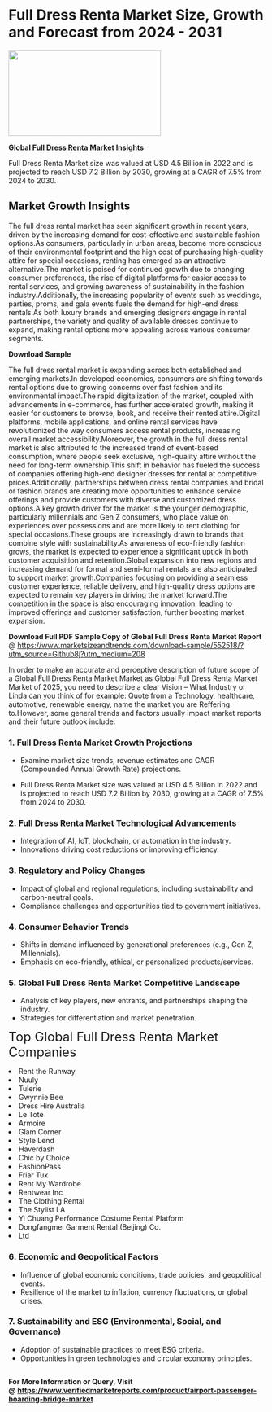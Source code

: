 <H1>Full Dress Renta Market Size, Growth and Forecast from 2024 - 2031</H1><img class="aligncenter size-medium wp-image-584254" src="https://thirdeyenews.in/wp-content/uploads/2024/09/Global-Market-Research-300x168.jpeg" alt="" width="300" height="168" /><p><strong>Global&nbsp;<a href="https://www.marketsizeandtrends.com/download-sample/552518/?utm_source=Github8j?utm_medium=208">Full Dress Renta Market</a> Insights</strong></p><p>Full Dress Renta Market size was valued at USD 4.5 Billion in 2022 and is projected to reach USD 7.2 Billion by 2030, growing at a CAGR of 7.5% from 2024 to 2030.</p><p><h2>Market Growth Insights</h2> <p>The full dress rental market has seen significant growth in recent years, driven by the increasing demand for cost-effective and sustainable fashion options.As consumers, particularly in urban areas, become more conscious of their environmental footprint and the high cost of purchasing high-quality attire for special occasions, renting has emerged as an attractive alternative.The market is poised for continued growth due to changing consumer preferences, the rise of digital platforms for easier access to rental services, and growing awareness of sustainability in the fashion industry.Additionally, the increasing popularity of events such as weddings, parties, proms, and gala events fuels the demand for high-end dress rentals.As both luxury brands and emerging designers engage in rental partnerships, the variety and quality of available dresses continue to expand, making rental options more appealing across various consumer segments.</p> <p><strong>Download Sample</strong></p> <p>The full dress rental market is expanding across both established and emerging markets.In developed economies, consumers are shifting towards rental options due to growing concerns over fast fashion and its environmental impact.The rapid digitalization of the market, coupled with advancements in e-commerce, has further accelerated growth, making it easier for customers to browse, book, and receive their rented attire.Digital platforms, mobile applications, and online rental services have revolutionized the way consumers access rental products, increasing overall market accessibility.Moreover, the growth in the full dress rental market is also attributed to the increased trend of event-based consumption, where people seek exclusive, high-quality attire without the need for long-term ownership.This shift in behavior has fueled the success of companies offering high-end designer dresses for rental at competitive prices.Additionally, partnerships between dress rental companies and bridal or fashion brands are creating more opportunities to enhance service offerings and provide customers with diverse and customized dress options.A key growth driver for the market is the younger demographic, particularly millennials and Gen Z consumers, who place value on experiences over possessions and are more likely to rent clothing for special occasions.These groups are increasingly drawn to brands that combine style with sustainability.As awareness of eco-friendly fashion grows, the market is expected to experience a significant uptick in both customer acquisition and retention.Global expansion into new regions and increasing demand for formal and semi-formal rentals are also anticipated to support market growth.Companies focusing on providing a seamless customer experience, reliable delivery, and high-quality dress options are expected to remain key players in driving the market forward.The competition in the space is also encouraging innovation, leading to improved offerings and customer satisfaction, further boosting market expansion.</p> <p><span class=""><strong>Download Full PDF Sample Copy of Global Full Dress Renta Market Report</strong> @ <a href="https://www.marketsizeandtrends.com/download-sample/552518/?utm_source=Github8j?utm_medium=208" target="_blank">https://www.marketsizeandtrends.com/download-sample/552518/?utm_source=Github8j?utm_medium=208</a></span></p><p>In order to make an accurate and perceptive description of future scope of a Global&nbsp;Full Dress Renta Market Market as Global&nbsp;Full Dress Renta Market Market of 2025, you need to describe a clear Vision &ndash; What Industry or Linda can you think of for example: Quote from a Technology, healthcare, automotive, renewable energy, name the market you are Reffering to.However, some general trends and factors usually impact market reports and their future outlook include:</p><h3>1.&nbsp;<strong>Full Dress Renta Market Growth Projections</strong></h3><ul><li>Examine market size trends, revenue estimates and CAGR (Compounded Annual Growth Rate) projections.</li><li><p>Full Dress Renta Market size was valued at USD 4.5 Billion in 2022 and is projected to reach USD 7.2 Billion by 2030, growing at a CAGR of 7.5% from 2024 to 2030.</p></li></ul><h3>2.&nbsp;<strong>Full Dress Renta Market Technological Advancements</strong></h3><ul><li>Integration of AI, IoT, blockchain, or automation in the industry.</li><li>Innovations driving cost reductions or improving efficiency.</li></ul><h3>3.&nbsp;<strong>Regulatory and Policy Changes</strong></h3><ul><li>Impact of global and regional regulations, including sustainability and carbon-neutral goals.</li><li>Compliance challenges and opportunities tied to government initiatives.</li></ul><h3>4.&nbsp;<strong>Consumer Behavior Trends</strong></h3><ul><li>Shifts in demand influenced by generational preferences (e.g., Gen Z, Millennials).</li><li>Emphasis on eco-friendly, ethical, or personalized products/services.</li></ul><h3>5.&nbsp;<strong>Global Full Dress Renta Market Competitive Landscape</strong></h3><ul><li>Analysis of key players, new entrants, and partnerships shaping the industry.</li><li>Strategies for differentiation and market penetration.</li></ul><p data-pm-slice="1 1 []"><span style="color: inherit; font-family: inherit; font-size: 25px;">Top Global Full Dress Renta Market Companies</span></p><div class="" data-test-id=""><p><li>Rent the Runway</li><li> Nuuly</li><li> Tulerie</li><li> Gwynnie Bee</li><li> Dress Hire Australia</li><li> Le Tote</li><li> Armoire</li><li> Glam Corner</li><li> Style Lend</li><li> Haverdash</li><li> Chic by Choice</li><li> FashionPass</li><li> Friar Tux</li><li> Rent My Wardrobe</li><li> Rentwear Inc</li><li> The Clothing Rental</li><li> The Stylist LA</li><li> Yi Chuang Performance Costume Rental Platform</li><li> Dongfangmei Garment Rental (Beijing) Co.</li><li> Ltd</li></p></div><h3>6.&nbsp;<strong>Economic and Geopolitical Factors</strong></h3><ul><li>Influence of global economic conditions, trade policies, and geopolitical events.</li><li>Resilience of the market to inflation, currency fluctuations, or global crises.</li></ul><h3>7.&nbsp;<strong>Sustainability and ESG (Environmental, Social, and Governance)</strong></h3><ul><li>Adoption of sustainable practices to meet ESG criteria.</li><li>Opportunities in green technologies and circular economy principles.</li></ul><h2><strong style="font-size: 14px;">For More Information or Query, Visit @&nbsp;</strong><a style="background-color: #ffffff; font-size: 14px;" href="https://www.marketsizeandtrends.com/report/full-dress-renta-market/" target="_blank">https://www.verifiedmarketreports.com/product/airport-passenger-boarding-bridge-market</a></h2>